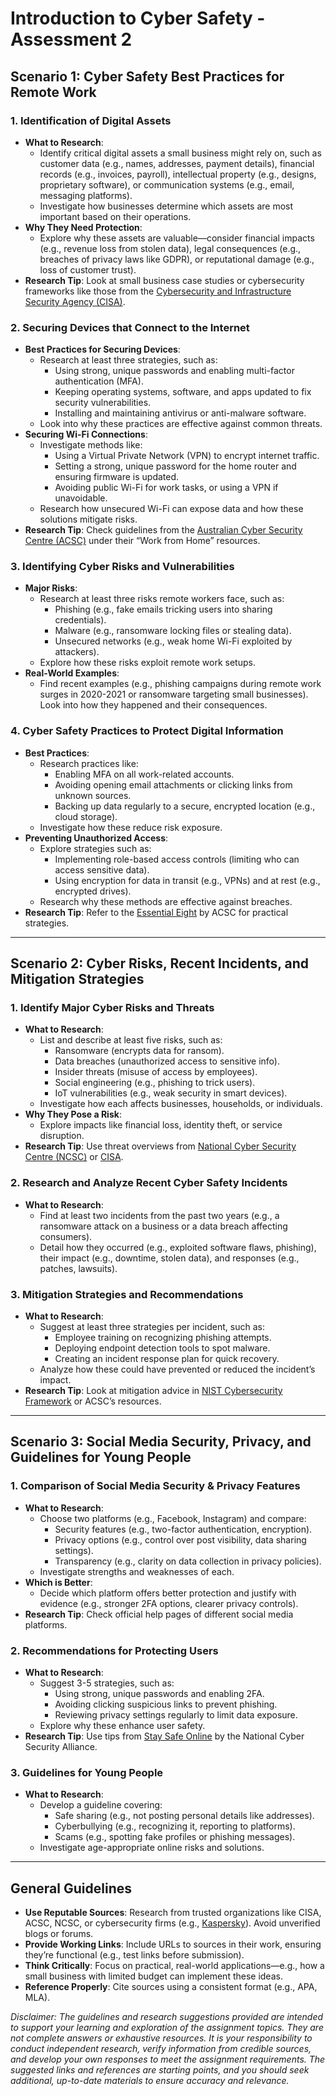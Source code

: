 # Introduction to Cyber Safety - Assessment 2

## **Scenario 1: Cyber Safety Best Practices for Remote Work**

### **1. Identification of Digital Assets**
- **What to Research**:
  - Identify critical digital assets a small business might rely on, such as customer data (e.g., names, addresses, payment details), financial records (e.g., invoices, payroll), intellectual property (e.g., designs, proprietary software), or communication systems (e.g., email, messaging platforms).
  - Investigate how businesses determine which assets are most important based on their operations.
- **Why They Need Protection**:
  - Explore why these assets are valuable—consider financial impacts (e.g., revenue loss from stolen data), legal consequences (e.g., breaches of privacy laws like GDPR), or reputational damage (e.g., loss of customer trust).
- **Research Tip**: Look at small business case studies or cybersecurity frameworks like those from the [Cybersecurity and Infrastructure Security Agency (CISA)](https://www.cisa.gov/).

### **2. Securing Devices that Connect to the Internet**
- **Best Practices for Securing Devices**:
  - Research at least three strategies, such as:
    - Using strong, unique passwords and enabling multi-factor authentication (MFA).
    - Keeping operating systems, software, and apps updated to fix security vulnerabilities.
    - Installing and maintaining antivirus or anti-malware software.
  - Look into why these practices are effective against common threats.
- **Securing Wi-Fi Connections**:
  - Investigate methods like:
    - Using a Virtual Private Network (VPN) to encrypt internet traffic.
    - Setting a strong, unique password for the home router and ensuring firmware is updated.
    - Avoiding public Wi-Fi for work tasks, or using a VPN if unavoidable.
  - Research how unsecured Wi-Fi can expose data and how these solutions mitigate risks.
- **Research Tip**: Check guidelines from the [Australian Cyber Security Centre (ACSC)](https://www.cyber.gov.au/) under their “Work from Home” resources.

### **3. Identifying Cyber Risks and Vulnerabilities**
- **Major Risks**:
  - Research at least three risks remote workers face, such as:
    - Phishing (e.g., fake emails tricking users into sharing credentials).
    - Malware (e.g., ransomware locking files or stealing data).
    - Unsecured networks (e.g., weak home Wi-Fi exploited by attackers).
  - Explore how these risks exploit remote work setups.
- **Real-World Examples**:
  - Find recent examples (e.g., phishing campaigns during remote work surges in 2020-2021 or ransomware targeting small businesses). Look into how they happened and their consequences.

### **4. Cyber Safety Practices to Protect Digital Information**
- **Best Practices**:
  - Research practices like:
    - Enabling MFA on all work-related accounts.
    - Avoiding opening email attachments or clicking links from unknown sources.
    - Backing up data regularly to a secure, encrypted location (e.g., cloud storage).
  - Investigate how these reduce risk exposure.
- **Preventing Unauthorized Access**:
  - Explore strategies such as:
    - Implementing role-based access controls (limiting who can access sensitive data).
    - Using encryption for data in transit (e.g., VPNs) and at rest (e.g., encrypted drives).
  - Research why these methods are effective against breaches.
- **Research Tip**: Refer to the [Essential Eight](https://www.cyber.gov.au/resources-business-and-government/essential-cyber-security/essential-eight) by ACSC for practical strategies.

---

## **Scenario 2: Cyber Risks, Recent Incidents, and Mitigation Strategies**

### **1. Identify Major Cyber Risks and Threats**
- **What to Research**:
  - List and describe at least five risks, such as:
    - Ransomware (encrypts data for ransom).
    - Data breaches (unauthorized access to sensitive info).
    - Insider threats (misuse of access by employees).
    - Social engineering (e.g., phishing to trick users).
    - IoT vulnerabilities (e.g., weak security in smart devices).
  - Investigate how each affects businesses, households, or individuals.
- **Why They Pose a Risk**:
  - Explore impacts like financial loss, identity theft, or service disruption.
- **Research Tip**: Use threat overviews from [National Cyber Security Centre (NCSC)](https://www.ncsc.gov.uk/) or [CISA](https://www.cisa.gov/).

### **2. Research and Analyze Recent Cyber Safety Incidents**
- **What to Research**:
  - Find at least two incidents from the past two years (e.g., a ransomware attack on a business or a data breach affecting consumers).
  - Detail how they occurred (e.g., exploited software flaws, phishing), their impact (e.g., downtime, stolen data), and responses (e.g., patches, lawsuits).

### **3. Mitigation Strategies and Recommendations**
- **What to Research**:
  - Suggest at least three strategies per incident, such as:
    - Employee training on recognizing phishing attempts.
    - Deploying endpoint detection tools to spot malware.
    - Creating an incident response plan for quick recovery.
  - Analyze how these could have prevented or reduced the incident’s impact.
- **Research Tip**: Look at mitigation advice in [NIST Cybersecurity Framework](https://www.nist.gov/cyberframework) or ACSC’s resources.

---

## **Scenario 3: Social Media Security, Privacy, and Guidelines for Young People**

### **1. Comparison of Social Media Security & Privacy Features**
- **What to Research**:
  - Choose two platforms (e.g., Facebook, Instagram) and compare:
    - Security features (e.g., two-factor authentication, encryption).
    - Privacy options (e.g., control over post visibility, data sharing settings).
    - Transparency (e.g., clarity on data collection in privacy policies).
  - Investigate strengths and weaknesses of each.
- **Which is Better**:
  - Decide which platform offers better protection and justify with evidence (e.g., stronger 2FA options, clearer privacy controls).
- **Research Tip**: Check official help pages of different social media platforms.

### **2. Recommendations for Protecting Users**
- **What to Research**:
  - Suggest 3-5 strategies, such as:
    - Using strong, unique passwords and enabling 2FA.
    - Avoiding clicking suspicious links to prevent phishing.
    - Reviewing privacy settings regularly to limit data exposure.
  - Explore why these enhance user safety.
- **Research Tip**: Use tips from [Stay Safe Online](https://staysafeonline.org/) by the National Cyber Security Alliance.

### **3. Guidelines for Young People**
- **What to Research**:
  - Develop a guideline covering:
    - Safe sharing (e.g., not posting personal details like addresses).
    - Cyberbullying (e.g., recognizing it, reporting to platforms).
    - Scams (e.g., spotting fake profiles or phishing messages).
  - Investigate age-appropriate online risks and solutions.

---

## **General Guidelines**
- **Use Reputable Sources**: Research from trusted organizations like CISA, ACSC, NCSC, or cybersecurity firms (e.g., [Kaspersky](https://www.kaspersky.com/)). Avoid unverified blogs or forums.
- **Provide Working Links**: Include URLs to sources in their work, ensuring they’re functional (e.g., test links before submission).
- **Think Critically**: Focus on practical, real-world applications—e.g., how a small business with limited budget can implement these ideas.
- **Reference Properly**: Cite sources using a consistent format (e.g., APA, MLA).

<i>Disclaimer: The guidelines and research suggestions provided are intended to support your learning and exploration of the assignment topics. They are not complete answers or exhaustive resources. It is your responsibility to conduct independent research, verify information from credible sources, and develop your own responses to meet the assignment requirements. The suggested links and references are starting points, and you should seek additional, up-to-date materials to ensure accuracy and relevance.</i>